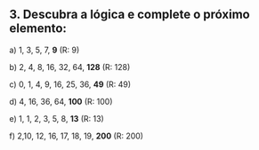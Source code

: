 ## 3. Descubra a lógica e complete o próximo elemento:

a) 1, 3, 5, 7, **9** (R: 9)

b) 2, 4, 8, 16, 32, 64, **128** (R: 128)

c) 0, 1, 4, 9, 16, 25, 36, **49** (R: 49)

d) 4, 16, 36, 64, **100** (R: 100)

e) 1, 1, 2, 3, 5, 8, **13** (R: 13)

f) 2,10, 12, 16, 17, 18, 19, **200** (R: 200)

